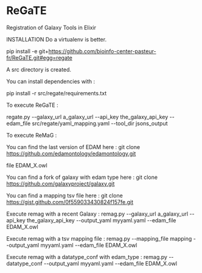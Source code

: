# ReGaTE
Registration of Galaxy Tools in Elixir


INSTALLATION
Do a virtualenv is better.

pip install -e git+https://github.com/bioinfo-center-pasteur-fr/ReGaTE.git#egg=regate

A src directory is created.

You can install dependencies with :

pip install -r src/regate/requirements.txt

To execute ReGaTE :

regate.py --galaxy_url a_galaxy_url --api_key the_galaxy_api_key --edam_file src/regate/yaml_mapping.yaml --tool_dir jsons_output



To execute ReMaG :

You can find the last version of EDAM here :
git clone https://github.com/edamontology/edamontology.git

file EDAM_X.owl

You can find a fork of galaxy with edam type here :
git clone https://github.com/galaxyproject/galaxy.git

You can find a mapping tsv file here :
git clone https://gist.github.com/0f559033430824f157fe.git

Execute remag with a recent Galaxy :
remag.py --galaxy_url a_galaxy_url --api_key the_galaxy_api_key --output_yaml myyaml.yaml --edam_file EDAM_X.owl

Execute remag with a tsv mapping file :
remag.py --mapping_file mapping --output_yaml myyaml.yaml --edam_file EDAM_X.owl

Execute remag with a datatype_conf with edam_type :
remag.py --datatype_conf --output_yaml myyaml.yaml --edam_file EDAM_X.owl 
